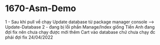 # 1670-Asm-Demo
 1 - Sau khi pull về chạy Update database từ package manager console  -->  Update-Database 
 2 - đang bị lỗi phần Manage/Index giống Tiến Anh đang đợi fix nên chưa chạy được mới thêm Cart vào database chứ chưa chạy đc phải đợi fix
24/04/2022

